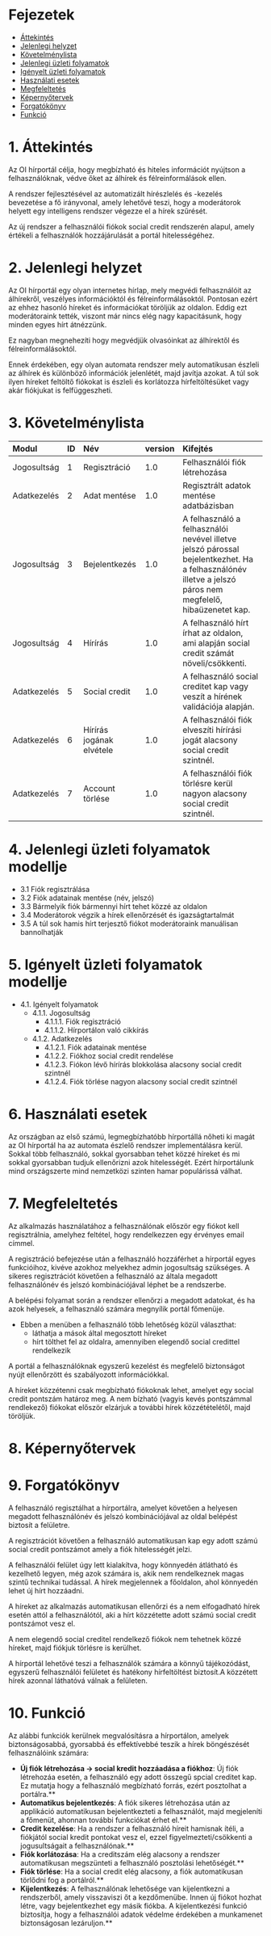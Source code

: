 
# Fejezetek
- [Áttekintés](#1-áttekintés)
- [Jelenlegi helyzet](#2-jelenlegi-helyzet)
- [Követelménylista](#3-követelménylista)
- [Jelenlegi üzleti folyamatok](#4-jelenlegi-üzleti-folyamatok-modellje)
- [Igényelt üzleti folyamatok](#5-igényelt-üzleti-folyamatok-modellje)
- [Használati esetek](#6-használati-esetek)
- [Megfeleltetés](#7-megfeleltetés)
- [Képernyőtervek](#8-képernyőtervek)
- [Forgatókönyv](#9-forgatókönyv)
- [Funkció](#10-funkció)



# 1. Áttekintés

Az OI hírportál célja, hogy megbízható és hiteles információt nyújtson a felhasználóknak, védve őket az álhírek és félreinformálások ellen.

A rendszer fejlesztésével az automatizált hírészlelés és -kezelés bevezetése a fő irányvonal, amely lehetővé teszi, hogy a moderátorok helyett egy intelligens rendszer végezze el a hírek szűrését.

Az új rendszer a felhasználói fiókok social credit rendszerén alapul, amely értékeli a felhasználók hozzájárulását a portál hitelességéhez.

# 2. Jelenlegi helyzet
Az OI hírportál egy olyan internetes hírlap, mely megvédi felhasználóit az álhírekről, veszélyes információktól és félreinformálásoktól. Pontosan ezért az ehhez hasonló híreket és információkat töröljük az oldalon. Eddig ezt moderátoraink tették, viszont már nincs elég nagy kapacitásunk, hogy minden egyes hírt átnézzünk.

Ez nagyban megnehezíti hogy megvédjük olvasóinkat az álhírektől és félreinformálásoktól.

Ennek érdekében, egy olyan automata rendszer mely automatikusan észleli az álhírek és különböző információk jelenlétét, majd javítja azokat. A túl sok ilyen híreket feltöltő fiókokat is észleli és korlátozza hírfeltöltésüket vagy akár fiókjukat is felfüggeszheti.

# 3. Követelménylista
   |   Modul   |   ID  |   Név |   version |   Kifejtés    |
   |:----------|:------|:------|:----------|:--------------|
   |    Jogosultság |   1   |   Regisztráció    |   1.0 | Felhasználói fiók létrehozása  |
   |    Adatkezelés |   2   |   Adat mentése    |   1.0 |   Regisztrált adatok mentése adatbázisban |
   |   Jogosultság |   3  |    Bejelentkezés   |   1.0 |   A felhasználó a felhasználói nevével illetve jelszó párossal bejelentkezhet. Ha a felhasználónév illetve a jelszó páros nem megfelelő, hibaüzenetet kap. |
   |   Jogosultság |   4   |   Hírírás   |   1.0 |   A felhasználó hírt írhat az oldalon, ami alapján social credit számát növeli/csökkenti. |
   |   Adatkezelés |   5   | Social credit |   1.0 |   A felhasználó social creditet kap vagy veszít a hírének validációja alapján.   |
|   Adatkezelés    |   6   |   Hírírás jogának elvétele   |   1.0 |   A felhasználói fiók elveszíti hírírási jogát alacsony social credit szintnél.    |
   |   Adatkezelés    |   7   |   Account törlése   |   1.0 |   A felhasználói fiók törlésre kerül nagyon alacsony social credit szintnél.    |
# 4. Jelenlegi üzleti folyamatok modellje

- 3.1 Fiók regisztrálása
- 3.2 Fiók adatainak mentése (név, jelszó)
- 3.3 Bármelyik fiók bármennyi hírt tehet közzé az oldalon
- 3.4 Moderátorok végzik a hírek ellenőrzését és igazságtartalmát
- 3.5 A túl sok hamis hírt terjesztő fiókot moderátoraink manuálisan bannolhatják

# 5. Igényelt üzleti folyamatok modellje

- 4.1. Igényelt folyamatok
   - 4.1.1. Jogosultság
      - 4.1.1.1. Fiók regisztráció
      - 4.1.1.2. Hírportálon való cikkírás
   - 4.1.2. Adatkezelés
      - 4.1.2.1. Fiók adatainak mentése
      - 4.1.2.2. Fiókhoz social credit rendelése
      - 4.1.2.3. Fiókon lévő hírírás blokkolása alacsony social credit szintnél
      - 4.1.2.4. Fiók törlése nagyon alacsony social credit szintnél

# 6. Használati esetek
Az országban az első számú, legmegbízhatóbb hírportállá nőheti ki magát az OI hírportál ha az automata észlelő rendszer implementálásra kerül. Sokkal több felhasználó, sokkal gyorsabban tehet közzé híreket és mi sokkal gyorsabban tudjuk ellenőrizni azok hitelességét. Ezért hírportálunk mind országszerte mind nemzetközi szinten hamar populárissá válhat.

# 7. Megfeleltetés
Az alkalmazás használatához a felhasználónak először egy fiókot kell regisztrálnia, amelyhez feltétel, hogy rendelkezzen egy érvényes email címmel.

A regisztráció befejezése után a felhasználó hozzáférhet a hírportál egyes funkcióihoz, kivéve azokhoz melyekhez admin jogosultság szükséges. A sikeres regisztrációt követően a felhasználó az általa megadott felhasználónév és jelszó kombinációjával léphet be a rendszerbe.

A belépési folyamat során a rendszer ellenőrzi a megadott adatokat, és ha azok helyesek, a felhasználó számára megnyílik portál főmenüje.
- Ebben a menüben a felhasználó több lehetőség közül választhat:
   - láthatja a mások által megosztott híreket
   - hírt tölthet fel az oldalra, amennyiben elegendő social credittel rendelkezik

A portál a felhasználóknak egyszerű kezelést és megfelelő biztonságot nyújt ellenőrzött és szabályozott információkkal.

A híreket közzétenni csak megbízható fiókoknak lehet, amelyet egy social credit pontszám határoz meg. A nem bízható (vagyis kevés pontszámmal rendlekező) fiókokat először elzárjuk a további hírek közzétételétől, majd töröljük.
   



# 8. Képernyőtervek

# 9. Forgatókönyv
A felhasználó regisztálhat a hírportálra, amelyet követően a helyesen megadott felhasználónév és jelszó kombinációjával az oldal belépést biztosít a felületre.

A regisztrációt követően a felhasználó automatikusan kap egy adott számú social credit pontszámot amely a fiók hitelességét jelzi.

A felhasználói felület úgy lett kialakítva, hogy könnyedén átlátható és kezelhető legyen, még azok számára is, akik nem rendelkeznek magas szintű technikai tudással. A hírek megjelennek a főoldalon, ahol könnyedén lehet új hírt hozzáadni.

A híreket az alkalmazás automatikusan ellenőrzi és a nem elfogadható hírek esetén attól a felhasználótól, aki a hírt közzétette adott számú social credit pontszámot vesz el.

A nem elegendő social creditel rendelkező fiókok nem tehetnek közzé híreket, majd fiókjuk törlésre is kerülhet.

A hírportál lehetővé teszi a felhasználók számára a könnyű tájékozódást, egyszerű felhasználói felületet és hatékony hírfeltöltést biztosít.A közzétett hírek azonnal láthatóvá válnak a felületen.



# 10. Funkció

Az alábbi funkciók kerülnek megvalósításra a hírportálon, amelyek biztonságosabbá, gyorsabbá és effektívebbé teszik a hírek böngészését felhasználóink számára:
- **Új fiók létrehozása -> social kredit hozzáadása a fiókhoz**: Új fiók létrehozáa esetén, a felhasználó egy adott összegű spcial creditet kap. Ez mutatja hogy a felhasználó megbízható forrás, ezért posztolhat a portálra.**
- **Automatikus bejelentkezés**: A fiók sikeres létrehozása után az applikáció automatikusan bejelentkezteti a felhasználót, majd megjeleníti a főmenüt, ahonnan további funkciókat érhet el.**
- **Credit kezelése**: Ha a rendszer a felhasználó híreit hamisnak ítéli, a fiókjától social kredit pontokat vesz el, ezzel figyelmezteti/csökkenti a jogusultságait a felhasználónak.**
- **Fiók korlátozása**: Ha a creditszám elég alacsony a rendszer automatikusan megszünteti a felhasználó posztolási lehetőségét.**
- **Fiók törlése**: Ha a social credit elég alacsony, a fiók automatikusan törlődni fog a portálról.**
- **Kijelentkezés**: A felhasználónak lehetősége van kijelentkezni a rendszerből, amely visszaviszi őt a kezdőmenübe. Innen új fiókot hozhat létre, vagy bejelentkezhet egy másik fiókba. A kijelentkezési funkció biztosítja, hogy a felhasználói adatok védelme érdekében a munkamenet biztonságosan lezáruljon.**